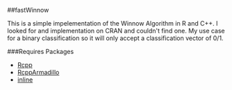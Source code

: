 ##fastWinnow

This is a simple impelementation of the Winnow Algorithm in R and C++. I looked for and implementation on CRAN and couldn't find one. My use case for a binary classification so it will only accept a classification vector of 0/1. 


###Requires Packages
* [Rcpp](http://dirk.eddelbuettel.com/code/rcpp.html)
* [RcppArmadillo](http://dirk.eddelbuettel.com/code/rcpp.armadillo.html)
* [inline](http://cran.r-project.org/web/packages/inline/index.html)
